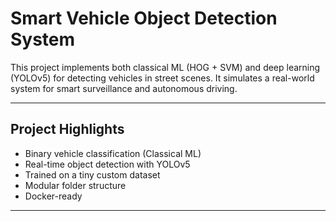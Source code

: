 # Smart Vehicle Object Detection System

This project implements both classical ML (HOG + SVM) and deep learning (YOLOv5) for detecting vehicles in street scenes. It simulates a real-world system for smart surveillance and autonomous driving.

---

## Project Highlights

- Binary vehicle classification (Classical ML)
- Real-time object detection with YOLOv5
- Trained on a tiny custom dataset
- Modular folder structure
- Docker-ready

---